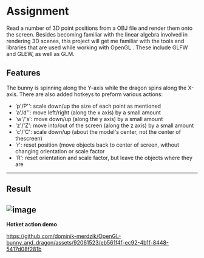 # Assignment
Read a number of 3D point positions from a OBJ file and render them onto
the screen. Besides becoming familiar with the linear algebra involved in rendering 3D scenes,
this project will get me familiar with the tools and libraries that are used while working with OpenGL
. These include GLFW and GLEW, as well as GLM.

## Features 
The bunny is spinning along the Y-axis while the dragon spins along the X-axis.
There are also added hotkeys to preform various actions:
- ‘p'/P'': scale down/up the size of each point as mentioned
- ‘a'/d'': move left/right (along the x axis) by a small amount
- 'w'/'s': move down/up (along the y axis) by a small amount
- 'z'/'Z': move into/out of the screen (along the z axis) by a small amount
- 'c'/'C': scale down/up (about the model's center, not the center of thescreen)
- 'r': reset position (move objects back to center of screen, without changing orientation or scale factor
- 'R': reset orientation and scale factor, but leave the objects where they are


---

## Result
![image](https://github.com/dominik-merdzik/OpenGL-bunny_and_dragon/assets/92061523/0b5a716c-d597-475a-838d-1c558e2150d6)
---
**Hotket action demo**

https://github.com/dominik-merdzik/OpenGL-bunny_and_dragon/assets/92061523/eb561f4f-ec92-4b1f-8448-5417d08f281b






